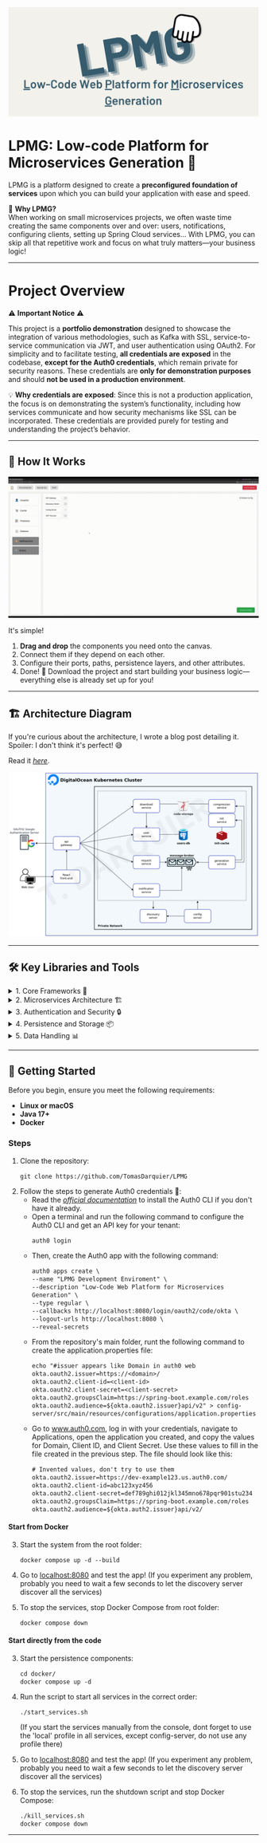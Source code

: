 <p align="center">
    <img src="docs/banner.png" alt="Project Banner"/>
</p>

# LPMG: Low-code Platform for Microservices Generation 🚀

LPMG is a platform designed to create a **preconfigured foundation of services** upon which you can build your application with ease and speed.

🤔 **Why LPMG?**  
When working on small microservices projects, we often waste time creating the same components over and over: users, notifications, configuring clients, setting up Spring Cloud services... With LPMG, you can skip all that repetitive work and focus on what truly matters—your business logic!

---
# Project Overview

⚠️ **Important Notice** ⚠️

This project is a **portfolio demonstration** designed to showcase the integration of various methodologies, such as Kafka with SSL, service-to-service communication via JWT, and user authentication using OAuth2. For simplicity and to facilitate testing, **all credentials are exposed** in the codebase, **except for the Auth0 credentials**, which remain private for security reasons. These credentials are **only for demonstration purposes** and should **not be used in a production environment**.

💡 **Why credentials are exposed**: Since this is not a production application, the focus is on demonstrating the system’s functionality, including how services communicate and how security mechanisms like SSL can be incorporated. These credentials are provided purely for testing and understanding the project’s behavior.

---

## 🌟 How It Works
<p align="center">
    <img src="docs/platformGIF.gif" alt="Platform Demo"/>
</p>

It's simple!
1. **Drag and drop** the components you need onto the canvas.
2. Connect them if they depend on each other.
3. Configure their ports, paths, persistence layers, and other attributes.
4. Done! 🎉 Download the project and start building your business logic—everything else is already set up for you!

---

## 🏗️ Architecture Diagram
If you're curious about the architecture, I wrote a blog post detailing it. Spoiler: I don't think it's perfect! 😅

Read it [_here_](https://blog.tomasdarquier.com/como-estructure-la-arquitectura-de-mi-plataforma-web-de-generacion-de-codigo).

<p align="center">
    <img src="docs/arquitecture.png" alt="Architecture diagram"/>
</p>

---

## 🛠️ Key Libraries and Tools

<details>
<summary>1. Core Frameworks 🌟</summary>

- **Spring Boot**: The foundation for building fast and robust Java applications.
  - **`spring-boot-starter-web`**: For building REST APIs.
  - **`spring-boot-starter-data-jpa`**: For data access and management with JPA.
  - **`spring-boot-starter-data-rest`**: Exposes JPA data via REST endpoints.
  - **`spring-boot-starter-actuator`**: For monitoring and metrics.

</details>

<details>
<summary>2. Microservices Architecture 🏗️</summary>

- **Spring Cloud**: Tools for managing microservices, such as:
  - **`spring-cloud-starter-netflix-eureka-client`**: Service registry and discovery.
  - **`spring-cloud-starter-openfeign`**: Declarative HTTP clients for service communication.
  - **`spring-cloud-starter-config`**: Centralized configuration management.

</details>

<details>
<summary>3. Authentication and Security 🔒</summary>

- **Okta**: Authentication solution with easy integration.
  - **`okta-spring-boot-starter`**: Native support for Spring.

</details>

<details>
<summary>4. Persistence and Storage 📦</summary>

- **PostgreSQL**: Relational database for structured data.
- **Redis**: In-memory storage for caching and key-value data.
- **MinIO**: Object storage solution for large-scale data.

</details>

<details>
<summary>5. Data Handling 📊</summary>

- **Jackson Databind**: For JSON serialization and deserialization.
- **Apache Velocity**: Dynamic code template generation.
- **Apache Jena**: Working with RDF data and ontologies.

</details>
<!--
<details>
<summary>6. Testing and Agile Development ⚙️</summary>

- **Spring Boot Testing**: Integrated testing for Spring:
  - **`spring-boot-starter-test`**: Core test suite.
  - **`spring-kafka-test`**: Kafka-specific testing tools.
- **Lombok**: Reduces boilerplate code.
- **Spring DevTools**: Speeds up development with fast restarts.

</details>
-->


---

## 🚀 Getting Started 
Before you begin, ensure you meet the following requirements:
- **Linux or macOS**
- **Java 17+**
- **Docker**

### Steps
1. Clone the repository:
   ```shell
   git clone https://github.com/TomasDarquier/LPMG
   ```  
2. Follow the steps to generate Auth0 credentials 🔐:
   - Read the [_official documentation_](https://developer.auth0.com/resources/labs/tools/auth0-cli-basics) to install the Auth0 CLI if you don't have it already.
   - Open a terminal and run the following command to configure the Auth0 CLI and get an API key for your tenant:
       ```shell
       auth0 login
       ```  
   - Then, create the Auth0 app with the following command:
       ```shell
       auth0 apps create \
       --name "LPMG Development Enviroment" \
       --description "Low-Code Web Platform for Microservices Generation" \
       --type regular \
       --callbacks http://localhost:8080/login/oauth2/code/okta \
       --logout-urls http://localhost:8080 \
       --reveal-secrets
       ```  
   - From the repository's main folder, runt the following command to create the application.properties file:
       ```shell
      echo "#issuer appears like Domain in auth0 web
       okta.oauth2.issuer=https://<domain>/
       okta.oauth2.client-id=<client-id>
       okta.oauth2.client-secret=<client-secret>
       okta.oauth2.groupsClaim=https://spring-boot.example.com/roles
       okta.oauth2.audience=${okta.oauth2.issuer}api/v2" > config-server/src/main/resources/configurations/application.properties
       ```  
   - Go to www.auth0.com, log in with your credentials, navigate to Applications, open the application you created, and copy the values for Domain, Client ID, and Client Secret. Use these values to fill in the file created in the previous step. The file should look like this:
       ```  shell
      # Invented values, don't try to use them
       okta.oauth2.issuer=https://dev-example123.us.auth0.com/
       okta.oauth2.client-id=abc123xyz456
       okta.oauth2.client-secret=def789ghi012jkl345mno678pqr901stu234
       okta.oauth2.groupsClaim=https://spring-boot.example.com/roles
       okta.oauth2.audience=${okta.auth2.issuer}api/v2/
       ```  
#### Start from Docker

3. Start the system from the root folder:
   ```shell
   docker compose up -d --build
   ```  
4. Go to [localhost:8080](http://localhost:8080) and test the app! (If you experiment any problem, probably you need to wait a few seconds to let the discovery server discover all the services) 

5. To stop the services, stop Docker Compose from root folder:
   ```shell
   docker compose down
   ```

#### Start directly from the code 

3. Start the persistence components:
   ```shell
   cd docker/
   docker compose up -d
   ```  

4. Run the script to start all services in the correct order:
   ```shell
   ./start_services.sh
   ```  
   (If you start the services manually from the console, dont forget to use the 'local' profile in all services, except config-server, do not use any profile there)

5. Go to [localhost:8080](http://localhost:8080) and test the app! (If you experiment any problem, probably you need to wait a few seconds to let the discovery server discover all the services) 

6. To stop the services, run the shutdown script and stop Docker Compose:
   ```shell
   ./kill_services.sh
   docker compose down
   ```

---
